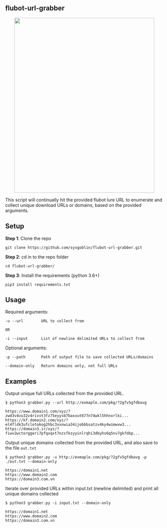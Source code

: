 ## flubot-url-grabber

<p align="center">
  <img width="446" height="558" src="https://i.imgur.com/VILZhRN.png">
</p>

This script will continually hit the provided flubot lure URL to enumerate and collect unique download URLs or domains, based on the provided arguments.

## Setup
**Step 1**: Clone the repo
```
git clone https://github.com/sysgoblin/flubot-url-grabber.git
```
**Step 2**: cd in to the repo folder
```
cd flubot-url-grabber/
```
**Step 3**: Install the requirements (python 3.6+)
```
pip3 install requirements.txt
```

## Usage
Required arguments:
```
-u --url        URL to collect from

OR

-i --input      List of newline delimited URLs to collect from
```

Optional arguments:
```
-p --path       Path of output file to save collected URLs/domains

--domain-only   Return domains only, not full URLs
```

## Examples
Output unique full URLs collected from the provided URL.
```
$ python3 grabber.py --url http://exmaple.com/pkg/?2gfv5gfdbavg

https://www.domain1.com/xyz/?zwd3v4vu32v4rivvt3fz75eyysb7baxxut677n74wkl5hhnxrlki...
https://kf.domain2.com/xyz/?el4fldk3ufclotokog2hbc3xxnwia34ijobbbsatzv4ky4wimwvw3...
https://domain3.ir/xyz/?fiwv2wctorggeri7pfqxqxt7nzsfkzyyinlrqhi3dbyhs6q5nv7gkfdbp...
```

Output unique domains collected from the provided URL, and also save to the file `out.txt`
```
$ python3 grabber.py -u http://exmaple.com/pkg/?2gfv5gfdbavg -p ./out.txt --domain-only

https://domain1.net
https://www.domain2.com
https://domain3.com.vn
```

Iterate over provided URLs within input.txt (newline delimited) and print all unique domains collected
```
$ python3 grabber.py -i input.txt --domain-only

https://domain1.net
https://www.domain2.com
https://domain3.com.vn
```


